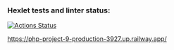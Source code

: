### Hexlet tests and linter status:
[![Actions Status](https://github.com/NickShelud/php-project-9/workflows/hexlet-check/badge.svg)](https://github.com/NickShelud/php-project-9/actions)

https://php-project-9-production-3927.up.railway.app/